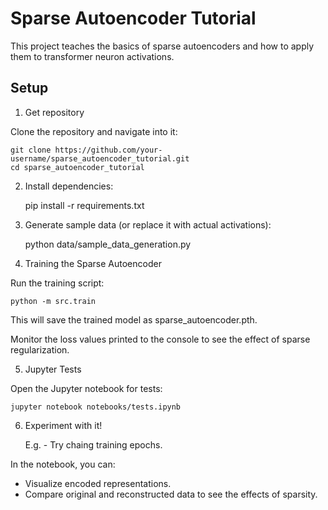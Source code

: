 # Sparse Autoencoder Tutorial

This project teaches the basics of sparse autoencoders and how to apply them to transformer neuron activations.

## Setup

1. Get repository

Clone the repository and navigate into it:

    git clone https://github.com/your-username/sparse_autoencoder_tutorial.git
    cd sparse_autoencoder_tutorial

2. Install dependencies:

    pip install -r requirements.txt

3. Generate sample data (or replace it with actual activations):

    python data/sample_data_generation.py

4. Training the Sparse Autoencoder

Run the training script:
    
    python -m src.train

This will save the trained model as sparse_autoencoder.pth.

Monitor the loss values printed to the console to see the effect of sparse regularization.

5. Jupyter Tests

Open the Jupyter notebook for tests:

    jupyter notebook notebooks/tests.ipynb

6. Experiment with it!
    
    E.g. - Try chaing training epochs.

In the notebook, you can:
- Visualize encoded representations.
- Compare original and reconstructed data to see the effects of sparsity.
